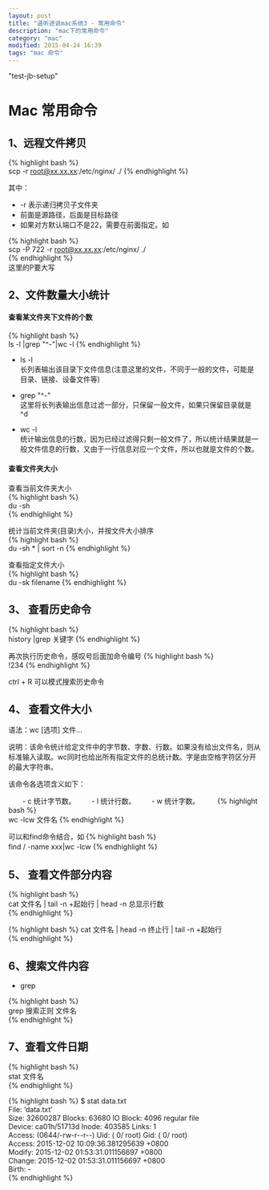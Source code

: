 ```yaml
---
layout: post
title: "道听途说mac系统3 - 常用命令"
description: "mac下的常用命令"
category: "mac"
modified: 2015-04-24 16:39
tags: "mac 命令"
---
```

"test-jb-setup"
# Mac 常用命令  

## 1、远程文件拷贝

{% highlight bash %}  
   scp -r root@xx.xx.xx:/etc/nginx/ ./
{% endhighlight  %} 

其中：
  
* -r 表示递归拷贝子文件夹
* 前面是源路径，后面是目标路径
* 如果对方默认端口不是22，需要在前面指定。如

{% highlight bash %}   
   scp -P 722 -r root@xx.xx.xx:/etc/nginx/ ./  
{% endhighlight  %}    
这里的P要大写

   
## 2、文件数量大小统计

#### 查看某文件夹下文件的个数
{% highlight bash %}  
ls -l |grep "^-"|wc -l 
{% endhighlight  %} 

* ls -l  
长列表输出该目录下文件信息(注意这里的文件，不同于一般的文件，可能是目录、链接、设备文件等)

* grep "^-"  
这里将长列表输出信息过滤一部分，只保留一般文件，如果只保留目录就是 ^d

* wc -l  
统计输出信息的行数，因为已经过滤得只剩一般文件了，所以统计结果就是一般文件信息的行数，又由于一行信息对应一个文件，所以也就是文件的个数。 

 

#### 查看文件夹大小
查看当前文件夹大小  
{% highlight bash %}  
 du -sh  
{% endhighlight  %} 

统计当前文件夹(目录)大小，并按文件大小排序  
{% highlight bash %}  
du -sh * | sort -n 
{% endhighlight  %} 

查看指定文件大小   
{% highlight bash %}  
du -sk filename 
{% endhighlight  %} 

## 3、 查看历史命令
{% highlight bash %}  
 history |grep 关键字
{% endhighlight  %} 

再次执行历史命令，感叹号后面加命令编号
{% highlight bash %}  
 !234
{% endhighlight  %} 

ctrl + R 可以模式搜索历史命令

## 4、 查看文件大小
语法：wc [选项] 文件…

说明：该命令统计给定文件中的字节数、字数、行数。如果没有给出文件名，则从标准输入读取。wc同时也给出所有指定文件的总统计数。字是由空格字符区分开的最大字符串。

该命令各选项含义如下：

　　- c 统计字节数。
　　- l 统计行数。
　　- w 统计字数。
　　
{% highlight bash %}  
 wc -lcw 文件名
{% endhighlight  %} 　　

可以和find命令结合，如
{% highlight bash %}  
 find / -name xxx|wc -lcw
{% endhighlight  %} 　

## 5、 查看文件部分内容
{% highlight bash %}   
   cat 文件名 | tail -n +起始行 | head -n 总显示行数  
{% endhighlight  %} 
 
{% highlight bash %} 
   cat 文件名 | head -n 终止行 | tail -n +起始行  
{% endhighlight  %} 

## 6、搜索文件内容

* grep 

{% highlight bash %}   
   grep 搜索正则  文件名  
{% endhighlight  %}  

## 7、查看文件日期

{% highlight bash %}   
   stat 文件名  
{% endhighlight  %}  

{% highlight bash %} 
$ stat data.txt  
  File: ‘data.txt’  
  Size: 32600287        Blocks: 63680      IO Block: 4096   regular file  
Device: ca01h/51713d    Inode: 403585      Links: 1  
Access: (0644/-rw-r--r--)  Uid: (    0/    root)   Gid: (    0/    root)  
Access: 2015-12-02 10:09:36.381295639 +0800  
Modify: 2015-12-02 01:53:31.011156697 +0800  
Change: 2015-12-02 01:53:31.011156697 +0800  
 Birth: -  
 {% endhighlight %} 

